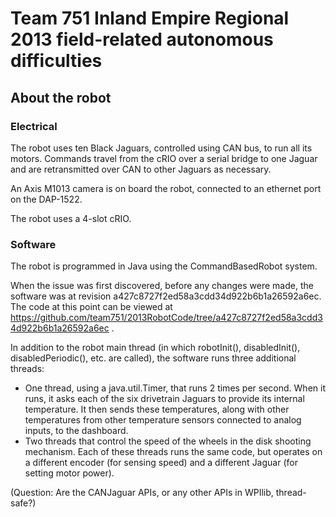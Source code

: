 # Team 751 Inland Empire Regional 2013 field-related autonomous difficulties #

## About the robot ##

### Electrical ###

The robot uses ten Black Jaguars, controlled using CAN bus, to run all its motors. Commands travel from the cRIO over a serial bridge to one Jaguar and are retransmitted over CAN to other Jaguars as necessary.

An Axis M1013 camera is on board the robot, connected to an ethernet port on the DAP-1522.

The robot uses a 4-slot cRIO.

### Software ###

The robot is programmed in Java using the CommandBasedRobot system.

When the issue was first discovered, before any changes were made, the software was at revision a427c8727f2ed58a3cdd34d922b6b1a26592a6ec. The code at this point can be viewed at https://github.com/team751/2013RobotCode/tree/a427c8727f2ed58a3cdd34d922b6b1a26592a6ec .

In addition to the robot main thread (in which robotInit(), disabledInit(), disabledPeriodic(), etc. are called), the software runs three additional threads:
* One thread, using a java.util.Timer, that runs 2 times per second. When it runs, it asks each of the six drivetrain Jaguars to provide its internal temperature. It then sends these temperatures, along with other temperatures from other temperature sensors connected to analog inputs, to the dashboard.
* Two threads that control the speed of the wheels in the disk shooting mechanism. Each of these threads runs the same code, but operates on a different encoder (for sensing speed) and a different Jaguar (for setting motor power).

(Question: Are the CANJaguar APIs, or any other APIs in WPIlib, thread-safe?)

